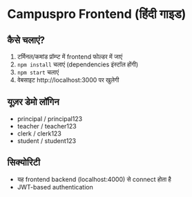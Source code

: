 # Campuspro Frontend (हिंदी गाइड)

## कैसे चलाएं?
1. टर्मिनल/कमांड प्रॉम्प्ट में frontend फोल्डर में जाएं  
2. `npm install` चलाएं (dependencies इंस्टॉल होंगी)
3. `npm start` चलाएं  
4. वेबसाइट http://localhost:3000 पर खुलेगी

## यूज़र डेमो लॉगिन
- principal / principal123
- teacher / teacher123
- clerk / clerk123
- student / student123

## सिक्योरिटी
- यह frontend backend (localhost:4000) से connect होता है
- JWT-based authentication
